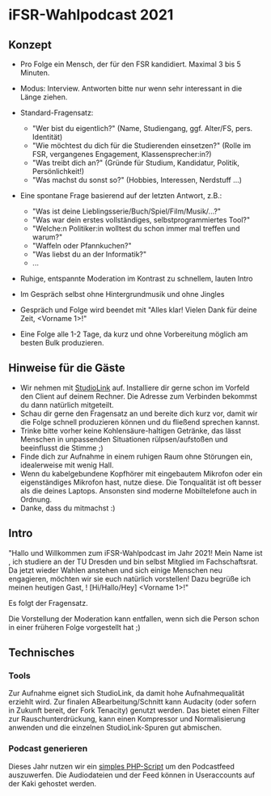 # iFSR-Wahlpodcast 2021

## Konzept

- Pro Folge ein Mensch, der für den FSR kandidiert. Maximal 3 bis 5 Minuten. 
- Modus: Interview. Antworten bitte nur wenn sehr interessant in die Länge ziehen.

- Standard-Fragensatz:
  - "Wer bist du eigentlich?" (Name, Studiengang, ggf. Alter/FS, pers. Identität)
  - "Wie möchtest du dich für die Studierenden einsetzen?" (Rolle im FSR, vergangenes Engagement, Klassensprecher:in?)
  - "Was treibt dich an?" (Gründe für Studium, Kandidatur, Politik, Persönlichkeit!)
  - "Was machst du sonst so?" (Hobbies, Interessen, Nerdstuff ...)
- Eine spontane Frage basierend auf der letzten Antwort, z.B.:
  - "Was ist deine Lieblingsserie/Buch/Spiel/Film/Musik/...?"
  - "Was war dein erstes vollständiges, selbstprogrammiertes Tool?"
  - "Welche:n Politiker:in wolltest du schon immer mal treffen und warum?"
  - "Waffeln oder Pfannkuchen?"
  - "Was liebst du an der Informatik?"
  - ...

- Ruhige, entspannte Moderation im Kontrast zu schnellem, lauten Intro
- Im Gespräch selbst ohne Hintergrundmusik und ohne Jingles
- Gespräch und Folge wird beendet mit "Alles klar! Vielen Dank für deine Zeit, <Vorname 1>!"

- Eine Folge alle 1-2 Tage, da kurz und ohne Vorbereitung möglich am besten Bulk produzieren. 

## Hinweise für die Gäste

- Wir nehmen mit [StudioLink](https://studio-link.de) auf. Installiere dir gerne schon im Vorfeld den Client auf deinem Rechner. Die Adresse zum Verbinden bekommst du dann natürlich mitgeteilt.
- Schau dir gerne den Fragensatz an und bereite dich kurz vor, damit wir die Folge schnell produzieren können und du fließend sprechen kannst.
- Trinke bitte vorher keine Kohlensäure-haltigen Getränke, das lässt Menschen in unpassenden Situationen rülpsen/aufstoßen und beeinflusst die Stimme ;)
- Finde dich zur Aufnahme in einem ruhigen Raum ohne Störungen ein, idealerweise mit wenig Hall.
- Wenn du kabelgebundene Kopfhörer mit eingebautem Mikrofon oder ein eigenständiges Mikrofon hast, nutze diese. Die Tonqualität ist oft besser als die deines Laptops. Ansonsten sind moderne Mobiltelefone auch in Ordnung.
- Danke, dass du mitmachst :) 

## Intro

"Hallo und Willkommen zum iFSR-Wahlpodcast im Jahr 2021! Mein Name ist <Moderation>, ich studiere <Studiengang>  an der TU Dresden und bin selbst Mitglied im Fachschaftsrat. Da jetzt wieder Wahlen anstehen und sich einige Menschen neu engagieren, möchten wir sie euch natürlich vorstellen! Dazu begrüße ich meinen heutigen Gast, <Vornamen> <Nachname>! [Hi/Hallo/Hey] <Vorname 1>!"
	
Es folgt der Fragensatz.

Die Vorstellung der Moderation kann entfallen, wenn sich die Person schon in einer früheren Folge vorgestellt hat ;)
	
## Technisches

### Tools

Zur Aufnahme eignet sich StudioLink, da damit hohe Aufnahmequalität erziehlt wird. Zur finalen ABearbeitung/Schnitt kann Audacity (oder sofern in Zukunft bereit, der Fork Tenacity) genutzt werden. Das bietet einen Filter zur Rauschunterdrückung, kann einen Kompressor und Normalisierung anwenden und die einzelnen StudioLink-Spuren gut abmischen. 

### Podcast generieren

Dieses Jahr nutzen wir ein [simples PHP-Script](https://gist.github.com/nkreer/01ed1e0faeeda16581294d57240ec06c) um den Podcastfeed auszuwerfen. Die Audiodateien und der Feed können in Useraccounts auf der Kaki gehostet werden.
